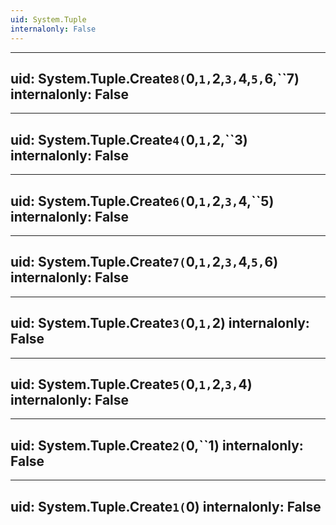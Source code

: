 ```yaml
---
uid: System.Tuple
internalonly: False
---
```


---
uid: System.Tuple.Create``8(``0,``1,``2,``3,``4,``5,``6,``7)
internalonly: False
---

---
uid: System.Tuple.Create``4(``0,``1,``2,``3)
internalonly: False
---

---
uid: System.Tuple.Create``6(``0,``1,``2,``3,``4,``5)
internalonly: False
---

---
uid: System.Tuple.Create``7(``0,``1,``2,``3,``4,``5,``6)
internalonly: False
---

---
uid: System.Tuple.Create``3(``0,``1,``2)
internalonly: False
---

---
uid: System.Tuple.Create``5(``0,``1,``2,``3,``4)
internalonly: False
---

---
uid: System.Tuple.Create``2(``0,``1)
internalonly: False
---

---
uid: System.Tuple.Create``1(``0)
internalonly: False
---
